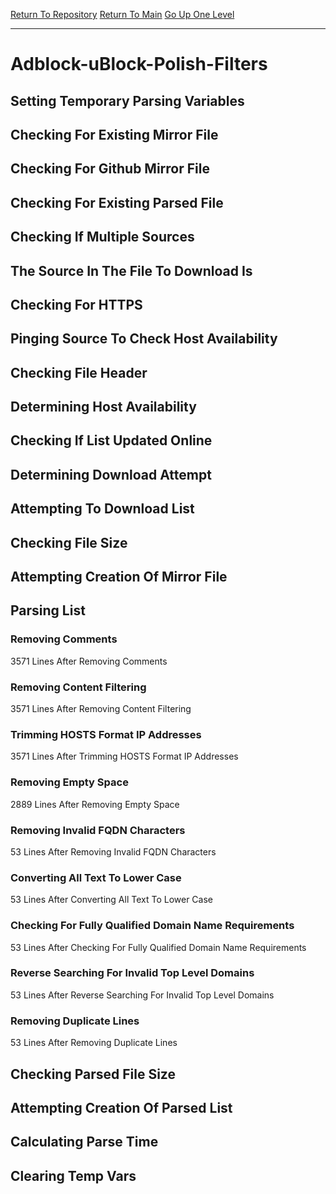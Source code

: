 [Return To Repository](https://github.com/deathbybandaid/piholeparser/)
[Return To Main](https://github.com/deathbybandaid/piholeparser/blob/master/RecentRunLogs/Mainlog.md)
[Go Up One Level](https://github.com/deathbybandaid/piholeparser/blob/master/RecentRunLogs/TopLevelScripts/30-Processing-Blacklists.md)
____________________________________
# Adblock-uBlock-Polish-Filters
## Setting Temporary Parsing Variables
## Checking For Existing Mirror File
## Checking For Github Mirror File
## Checking For Existing Parsed File
## Checking If Multiple Sources
## The Source In The File To Download Is
## Checking For HTTPS
## Pinging Source To Check Host Availability
## Checking File Header
## Determining Host Availability
## Checking If List Updated Online
## Determining Download Attempt
## Attempting To Download List
## Checking File Size
## Attempting Creation Of Mirror File
## Parsing List
### Removing Comments
3571 Lines After Removing Comments
### Removing Content Filtering
3571 Lines After Removing Content Filtering
### Trimming HOSTS Format IP Addresses
3571 Lines After Trimming HOSTS Format IP Addresses
### Removing Empty Space
2889 Lines After Removing Empty Space
### Removing Invalid FQDN Characters
53 Lines After Removing Invalid FQDN Characters
### Converting All Text To Lower Case
53 Lines After Converting All Text To Lower Case
### Checking For Fully Qualified Domain Name Requirements
53 Lines After Checking For Fully Qualified Domain Name Requirements
### Reverse Searching For Invalid Top Level Domains
53 Lines After Reverse Searching For Invalid Top Level Domains
### Removing Duplicate Lines
53 Lines After Removing Duplicate Lines
## Checking Parsed File Size
## Attempting Creation Of Parsed List
## Calculating Parse Time
## Clearing Temp Vars
